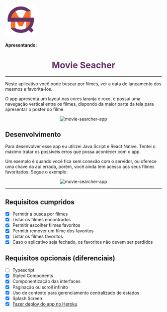 <span align="center">
  <img src="./movieSearcher/assets/icon.png" alt="movie-searcher-app" width="100px"/>
</span>

#### Apresentando:
<h1 align="center" style="color: #663366" >Movie Seacher</h1>

---

Neste aplicativo você pode buscar por filmes, ver a data de lançamento dos mesmos e favorita-los.

O app apresenta um layout nas cores laranja e roxo, e possui uma navegação vertical entre os filmes, dispondo da maior parte da tela para apresentar o poster do filme.

<p align="center">
  <img src="./movie-searcher-app-overview.gif" alt="movie-searcher-app" width="300px">
</p>

## Desenvolvimento

Para desenvolver esse app eu utilizei Java Script e React Native.
Tentei o máximo tratar os possiveis erros que possa acontecer com o app.

Um exemplo é quando você fica sem conexão com o servidor, ou oferece uma chave da api errada, porém, você ainda tem acesso aos seus filmes favoritados.
Segue o exemplo:

<p align="center">
  <img src="./movie-searcher-app-error.gif" alt="movie-searcher-app" width="300px">
</p>

---
## Requisitos cumpridos

- [x] Permitir a busca por filmes
- [x] Listar os filmes encontrados
- [x] Permitir escolher filmes favoritos
- [x] Permitir remover um filme dos favoritos
- [x] Listar os filmes favoritos
- [x] Caso o aplicativo seja fechado, os favoritos não devem ser perdidos

## Requisitos opcionais (diferenciais)

- [ ] Typescript
- [x] Styled Components
- [x] Componentização das interfaces
- [x] Paginação ou scroll infinito
- [x] Uso de contexto para gerenciamento centralizado de estados
- [x] Splash Screen
- [x] [Fazer deploy do app no Heroku](https://app-movie-searcher.herokuapp.com/)
